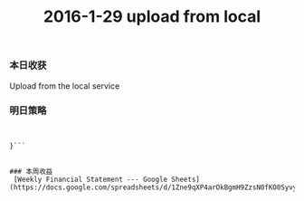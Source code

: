 ﻿---
category: Investment Diary
path: '/Investment'
title: '2016-1-29 upload from local'
type: 'DIARY'

layout: nil
---

### 本日收获

Upload from the local service


### 明日策略

```{
    

}```


### 本周收益
 [Weekly Financial Statement --- Google Sheets](https://docs.google.com/spreadsheets/d/1Zne9qXP4arOkBgmH9ZzsN0fKO0SyvyuPbR15fun_3Qc/edit#gid=0).
